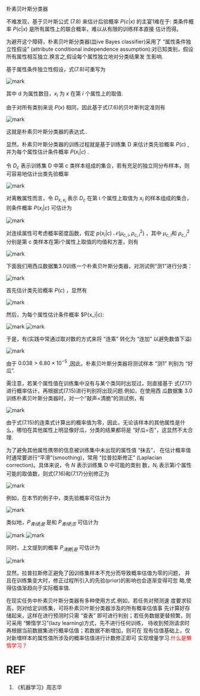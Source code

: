 

朴素贝叶斯分类器


不难发现，基于贝叶斯公式 (7.8) 来估计后验概率 $P(c|x)$ 的主宴1难在于: 类条件概率 $P(c|x)$ 是所有属性上的联合概率，难以从有限的训练样本直接 估计而得。

为避开这个障碍，朴素贝叶斯分类器(皿ive Bayes classifier)采用了 “属性条件独立性假设” (attribute conditional independence assumption):对已知类别，假设所有属性相互独立.换言之,假设每个属性独立地对分类结果发 生影响.

基于属性条件独立性假设，式(7.8)可重写为

![mark](http://pacdb2bfr.bkt.clouddn.com/blog/image/180628/ji7iK5A70l.png?imageslim)


其中 d 为属性数目，$x_i$  为 $x$ 在第 $i$ 个属性上的取值.

由于对所有类别来说 $P(x)$ 相同，因此基于式(7.6)的贝叶斯判定准则有

![mark](http://pacdb2bfr.bkt.clouddn.com/blog/image/180628/I3BE58K4Ll.png?imageslim)


这就是朴素贝叶斯分类器的表达式..

显然，朴素贝叶斯分类器的训练过程就是基于训练集 D 来估计类先验概率 $P(c)$ ,并为每个属性估计条件概率 $P(x_i|c)$ .

令 $D_c$ 表示训练集 D 中第 c 类样本组成的集合，若有充足的独立同分布样本，则可容易地估计出类先验概率

![mark](http://pacdb2bfr.bkt.clouddn.com/blog/image/180628/gimFKE4j7J.png?imageslim)

对离散属性而言，令 $D_{x,x_i}$ 表示 $D_c$ 在第 i 个属性上取值为 $x_i$ 的样本组成的集合，则条件概率 $P(x_i|c)$ 可估计为

![mark](http://pacdb2bfr.bkt.clouddn.com/blog/image/180628/4fdKDFamIe.png?imageslim)


对连续属性可考虑概率密度函数，假定 $p(x_i|c)~\mathcal{N}(\mu_{c,i},\rho_{c,i}^2)$ ，其中 $\mu_{c,i}$和 $\rho_{c,i}^2$ 分别是第 c 类样本在第i个属性上取值的均值和方差，则有

![mark](http://pacdb2bfr.bkt.clouddn.com/blog/image/180628/02FLDeaHId.png?imageslim)


下面我们用西瓜数据集3.0训练一个朴素贝叶斯分类器，对测试例“测1”进行分类：

![mark](http://pacdb2bfr.bkt.clouddn.com/blog/image/180628/2b2cIJad8H.png?imageslim)


首先估计类先验概率 $P(c)$ ，显然有

![mark](http://pacdb2bfr.bkt.clouddn.com/blog/image/180628/FDCB31gb56.png?imageslim)

然后，为每个属性估计条件概率 $P(x_i|c):

![mark](http://pacdb2bfr.bkt.clouddn.com/blog/image/180628/9fj6dL1mBd.png?imageslim)
![mark](http://pacdb2bfr.bkt.clouddn.com/blog/image/180628/cdi0IbJhag.png?imageslim)

于是，有(实践中常通过取对数的方式来将 “连乘” 转化为 “连加” 以避免数值下溢)

![mark](http://pacdb2bfr.bkt.clouddn.com/blog/image/180628/6bLm6J5m9c.png?imageslim)


由于 $0.038 > 6.80 \times 10^{-5}$ ,因此，朴素贝叶斯分类器将测试样本 “测1” 判别为 “好瓜”.

需注意，若某个属性值在训练集中没有与某个类同时出现过，则直接基于 式(7.17)进行概率估计，再根据式(7.15)进行判别将出现问题.例如，在使用西 瓜数据集 3.0 训练朴素贝叶斯分类器时，对一个“敲声=清脆”的测试例，有

![mark](http://pacdb2bfr.bkt.clouddn.com/blog/image/180628/KhfIKIE0b5.png?imageslim)

由于式(7.15)的连乘式计算出的概率值为零，因此，无论该样本的其他属性是什 么，哪怕在其他属性上明显像好瓜，分类的结果都将是 “好瓜=否”，这显然不太合理.

为了避免其他属性携带的信息被训练集中未出现的属性值 “抹去”， 在估计概率值时通常要进行“平滑”(smoothing)，常用 “拉普拉斯修正” (Laplacian correction)。具体来说，令 $N$ 表示训练集 D 中可能的类别 数，$N_i$ 表示第i个属性可能的取值数，则式(7.16)和(7.17)分别修正为

![mark](http://pacdb2bfr.bkt.clouddn.com/blog/image/180628/1KBI64DJF5.png?imageslim)


例如，在本节的例子中，类先验概率可估计为

![mark](http://pacdb2bfr.bkt.clouddn.com/blog/image/180628/1H2A4bjKd3.png?imageslim)

类似地，$P_{青绿|是}$ 是和 $P_{青绿|否}$ 可估计为

![mark](http://pacdb2bfr.bkt.clouddn.com/blog/image/180628/5ALhHfDCEb.png?imageslim)
![mark](http://pacdb2bfr.bkt.clouddn.com/blog/image/180628/9HDihi0Gga.png?imageslim)

同时，上文提到的概率 $P_{清脆|是}$ 可估计为

![mark](http://pacdb2bfr.bkt.clouddn.com/blog/image/180628/1e5B5eGllg.png?imageslim)


显然，拉普拉斯修正避免了因训练集样本不充分而导致概率估值为零的问题， 并且在训练集变大时，修正过程所引入的先验(prior)的影响也会逐渐变得可忽 略,使得估值渐趋向于实际概率值.


在现实任务中朴素贝叶斯分类器有多种使用方式.例如，若任务对预测速 度要求较高，则对给定训练集，可将朴素贝叶斯分类器涉及的所有概率估值事 先计算好存储起来，这样在进行预测时只需 “查表” 即可进行判别；若任务数据更替频繁，则可采用 “懒惰学习”(lazy learning)方式，先不进行任何训练， 待收到预测请求时再根据当前数据集进行概率估值；若数据不断増加，则可在 现有估值基础上，仅对新増样本的属性值所涉及的概率估值进行计数修正即可 实现增量学习.<span style="color:red;">什么是懒惰学习？</span>






# REF
1. 《机器学习》周志华
